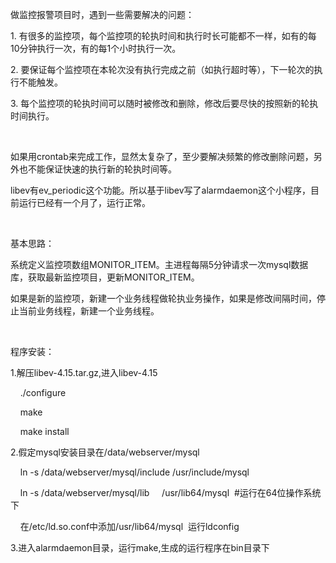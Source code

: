 <p>
    做监控报警项目时，遇到一些需要解决的问题：
</p>
<p>
    1. 有很多的监控项，每个监控项的轮执时间和执行时长可能都不一样，如有的每10分钟执行一次，有的每1个小时执行一次。
</p>
<p>
    2. 要保证每个监控项在本轮次没有执行完成之前（如执行超时等），下一轮次的执行不能触发。
</p>
<p>
    3. 每个监控项的轮执时间可以随时被修改和删除，修改后要尽快的按照新的轮执时间执行。
</p>
<p>
    <br/>
</p>
<p>
    如果用crontab来完成工作，显然太复杂了，至少要解决频繁的修改删除问题，另外也不能保证快速的执行新的轮执时间等。
</p>
<p>
    libev有ev_periodic这个功能。所以基于libev写了alarmdaemon这个小程序，目前运行已经有一个月了，运行正常。
</p>
<p>
    <br/>
</p>
<p>
    基本思路：
</p>
<p>
    系统定义监控项数组MONITOR_ITEM。主进程每隔5分钟请求一次mysql数据库，获取最新监控项目，更新MONITOR_ITEM。
</p>
<p>
    如果是新的监控项，新建一个业务线程做轮执业务操作，如果是修改间隔时间，停止当前业务线程，新建一个业务线程。
</p>
<p>
    <br/>
</p>
<p>
    程序安装：
</p>
<p>
    1.解压libev-4.15.tar.gz,进入libev-4.15
</p>
<p>
    &nbsp; &nbsp; ./configure
</p>
<p>
    &nbsp; &nbsp; make
</p>
<p>
    &nbsp; &nbsp; make install
</p>
<p>
    2.假定mysql安装目录在/data/webserver/mysql
</p>
<p>
    &nbsp; &nbsp; ln -s /data/webserver/mysql/include /usr/include/mysql
</p>
<p>
    &nbsp; &nbsp; ln -s /data/webserver/mysql/lib &nbsp; &nbsp; /usr/lib64/mysql &nbsp;#运行在64位操作系统下
</p>
<p>
    &nbsp; &nbsp; 在/etc/ld.so.conf中添加/usr/lib64/mysql &nbsp;运行ldconfig
</p>
<p>
    3.进入alarmdaemon目录，运行make,生成的运行程序在bin目录下
</p>
<p>
    <br/>
</p>
